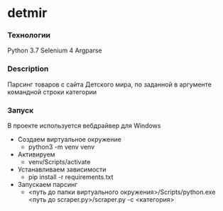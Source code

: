 # detmir

### Технологии
Python 3.7
Selenium 4
Argparse 


### Description
Парсинг товаров с сайта Детского мира, по заданной в аргументе командной строки категории


### Запуск
В проекте используется вебдрайвер для Windows
  - Создаем виртуальное окружение
    - python3 -m venv venv
  - Активируем
    - venv/Scripts/activate
  - Устанавливаем зависимости
    - pip install -r requirements.txt
  - Запускаем парсинг
    - <путь до папки виртуального окружения>/Scripts/python.exe <путь до scraper.py>/scraper.py -c <категория>

